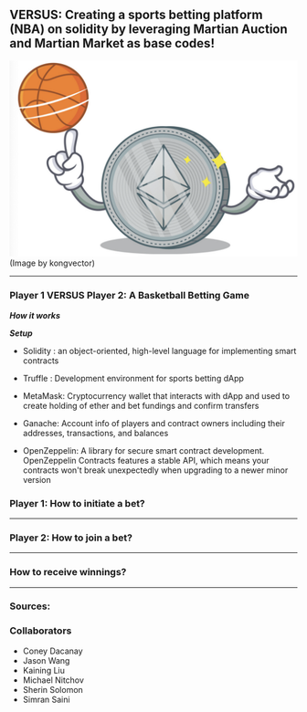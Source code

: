 ## VERSUS: Creating a sports betting platform (NBA) on solidity by leveraging Martian Auction and Martian Market as base codes!


![ETHBasketball](Images/ETH_Basketball.png)
(Image by kongvector)


---

### Player 1 VERSUS Player 2: A Basketball Betting Game

***How it works***


***Setup***
    
- Solidity : an object-oriented, high-level language for implementing smart contracts
    
- Truffle : Development environment for sports betting dApp
    
- MetaMask: Cryptocurrency wallet that interacts with dApp and used to create holding of ether and bet fundings and confirm transfers
   
- Ganache: Account info of players and contract owners including their addresses, transactions, and balances
 
- OpenZeppelin: A library for secure smart contract development. OpenZeppelin Contracts features a stable API, which means your contracts won't break unexpectedly when upgrading to a newer minor version

### Player 1: How to initiate a bet?

---

### Player 2: How to join a bet?


---

### How to receive winnings?


---




### Sources:

### Collaborators

- Coney Dacanay
- Jason Wang
- Kaining Liu
- Michael Nitchov
- Sherin Solomon
- Simran Saini

